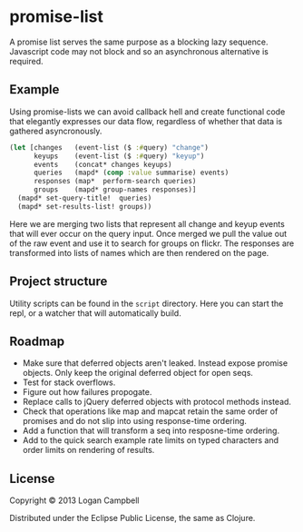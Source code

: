 # promise-list

A promise list serves the same purpose as a blocking lazy sequence. Javascript
code may not block and so an asynchronous alternative is required.

## Example

Using promise-lists we can avoid callback hell and create functional code that
elegantly expresses our data flow, regardless of whether that data is gathered
asyncronously.

```clojure
(let [changes   (event-list ($ :#query) "change")
      keyups    (event-list ($ :#query) "keyup")
      events    (concat* changes keyups)
      queries   (mapd* (comp :value summarise) events)
      responses (map*  perform-search queries)
      groups    (mapd* group-names responses)]
  (mapd* set-query-title!  queries)
  (mapd* set-results-list! groups))
```

Here we are merging two lists that represent all change and keyup events that
will ever occur on the query input. Once merged we pull the value out of the
raw event and use it to search for groups on flickr. The responses are
transformed into lists of names which are then rendered on the page.

## Project structure

Utility scripts can be found in the `script` directory. Here you can start the
repl, or a watcher that will automatically build.

## Roadmap

* Make sure that deferred objects aren't leaked. Instead expose promise
  objects. Only keep the original deferred object for open seqs.
* Test for stack overflows.
* Figure out how failures propogate.
* Replace calls to jQuery deferred objects with protocol methods instead.
* Check that operations like map and mapcat retain the same order of promises
  and do not slip into using response-time ordering.
* Add a function that will transform a seq into resposne-time ordering.
* Add to the quick search example rate limits on typed characters and order
  limits on rendering of results.

## License

Copyright © 2013 Logan Campbell

Distributed under the Eclipse Public License, the same as Clojure.
